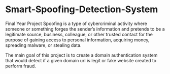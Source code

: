 # Smart-Spoofing-Detection-System
Final Year Project
Spoofing is a type of cybercriminal activity where someone or something forges the
sender’s information and pretends to be a legitimate source, business, colleague, or other
trusted contact for the purpose of gaining access to personal information, acquiring money,
spreading malware, or stealing data.

The main goal of this project is to create a domain authentication system that would detect if a given domain url is legit or fake website created to perform fraud.

